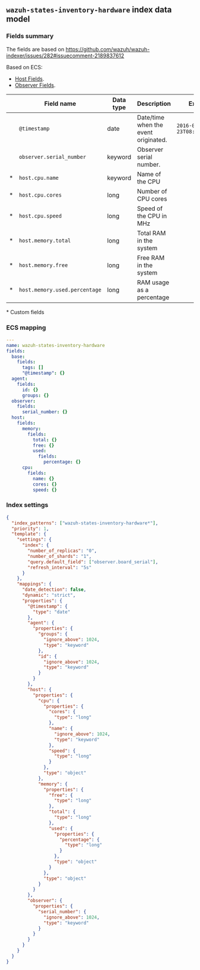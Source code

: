 ## `wazuh-states-inventory-hardware` index data model

### Fields summary

The fields are based on https://github.com/wazuh/wazuh-indexer/issues/282#issuecomment-2189837612

Based on ECS:

- [Host Fields](https://www.elastic.co/guide/en/ecs/current/ecs-host.html).
- [Observer Fields](https://www.elastic.co/guide/en/ecs/current/ecs-observer.html).

|     | Field name                    | Data type | Description                          | Example                    |
| --- | ----------------------------- | --------- | ------------------------------------ | -------------------------- |
|     | `@timestamp`                  | date      | Date/time when the event originated. | `2016-05-23T08:05:34.853Z` |
|     | `observer.serial_number`      | keyword   | Observer serial number.              |                            |
| \*  | `host.cpu.name`               | keyword   | Name of the CPU                      |                            |
| \*  | `host.cpu.cores`              | long      | Number of CPU cores                  |                            |
| \*  | `host.cpu.speed`              | long      | Speed of the CPU in MHz              |                            |
| \*  | `host.memory.total`           | long      | Total RAM in the system              |                            |
| \*  | `host.memory.free`            | long      | Free RAM in the system               |                            |
| \*  | `host.memory.used.percentage` | long      | RAM usage as a percentage            |                            |

\* Custom fields

### ECS mapping

```yml
---
name: wazuh-states-inventory-hardware
fields:
  base:
    fields:
      tags: []
      "@timestamp": {}
  agent:
    fields:
      id: {}
      groups: {}
  observer:
    fields:
      serial_number: {}
  host:
    fields:
      memory:
        fields:
          total: {}
          free: {}
          used:
            fields:
              percentage: {}
      cpu:
        fields:
          name: {}
          cores: {}
          speed: {}
```

### Index settings

```json
{
  "index_patterns": ["wazuh-states-inventory-hardware*"],
  "priority": 1,
  "template": {
    "settings": {
      "index": {
        "number_of_replicas": "0",
        "number_of_shards": "1",
        "query.default_field": ["observer.board_serial"],
        "refresh_interval": "5s"
      }
    },
    "mappings": {
      "date_detection": false,
      "dynamic": "strict",
      "properties": {
        "@timestamp": {
          "type": "date"
        },
        "agent": {
          "properties": {
            "groups": {
              "ignore_above": 1024,
              "type": "keyword"
            },
            "id": {
              "ignore_above": 1024,
              "type": "keyword"
            }
          }
        },
        "host": {
          "properties": {
            "cpu": {
              "properties": {
                "cores": {
                  "type": "long"
                },
                "name": {
                  "ignore_above": 1024,
                  "type": "keyword"
                },
                "speed": {
                  "type": "long"
                }
              },
              "type": "object"
            },
            "memory": {
              "properties": {
                "free": {
                  "type": "long"
                },
                "total": {
                  "type": "long"
                },
                "used": {
                  "properties": {
                    "percentage": {
                      "type": "long"
                    }
                  },
                  "type": "object"
                }
              },
              "type": "object"
            }
          }
        },
        "observer": {
          "properties": {
            "serial_number": {
              "ignore_above": 1024,
              "type": "keyword"
            }
          }
        }
      }
    }
  }
}
```
